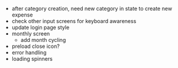 - after category creation, need new category in state to create new expense
- check other input screens for keyboard awareness
- update login page style
- monthly screen
  - add month cycling
- preload close icon?
- error handling
- loading spinners
